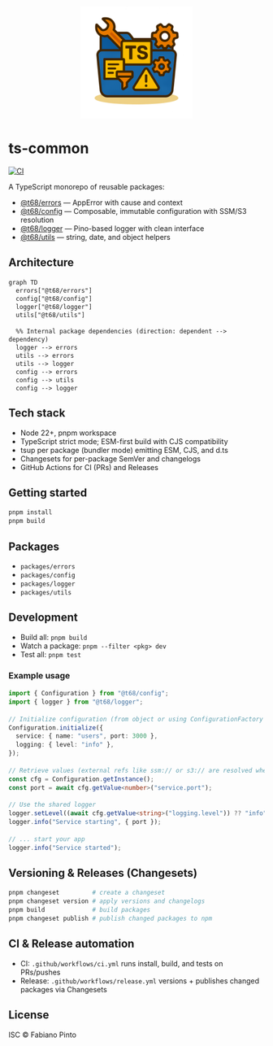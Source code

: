 <p align="center">
  <img src="./docs/assets/ts-common.png" alt="ts-common" width="220" />
</p>

# ts-common

[![CI](https://github.com/fabianopinto/ts-common/actions/workflows/ci.yml/badge.svg)](https://github.com/fabianopinto/ts-common/actions/workflows/ci.yml)

A TypeScript monorepo of reusable packages:

- [@t68/errors](./packages/errors/README.md) — AppError with cause and context
- [@t68/config](./packages/config/README.md) — Composable, immutable configuration with SSM/S3 resolution
- [@t68/logger](./packages/logger/README.md) — Pino-based logger with clean interface
- [@t68/utils](./packages/utils/README.md) — string, date, and object helpers

## Architecture

```mermaid
graph TD
  errors["@t68/errors"]
  config["@t68/config"]
  logger["@t68/logger"]
  utils["@t68/utils"]

  %% Internal package dependencies (direction: dependent --> dependency)
  logger --> errors
  utils --> errors
  utils --> logger
  config --> errors
  config --> utils
  config --> logger
```

## Tech stack

- Node 22+, pnpm workspace
- TypeScript strict mode; ESM-first build with CJS compatibility
- tsup per package (bundler mode) emitting ESM, CJS, and d.ts
- Changesets for per-package SemVer and changelogs
- GitHub Actions for CI (PRs) and Releases

## Getting started

```bash
pnpm install
pnpm build
```

## Packages

- `packages/errors`
- `packages/config`
- `packages/logger`
- `packages/utils`

## Development

- Build all: `pnpm build`
- Watch a package: `pnpm --filter <pkg> dev`
- Test all: `pnpm test`

### Example usage

```ts
import { Configuration } from "@t68/config";
import { logger } from "@t68/logger";

// Initialize configuration (from object or using ConfigurationFactory to load JSON files)
Configuration.initialize({
  service: { name: "users", port: 3000 },
  logging: { level: "info" },
});

// Retrieve values (external refs like ssm:// or s3:// are resolved when enabled)
const cfg = Configuration.getInstance();
const port = await cfg.getValue<number>("service.port");

// Use the shared logger
logger.setLevel((await cfg.getValue<string>("logging.level")) ?? "info");
logger.info("Service starting", { port });

// ... start your app
logger.info("Service started");
```

## Versioning & Releases (Changesets)

```bash
pnpm changeset         # create a changeset
pnpm changeset version # apply versions and changelogs
pnpm build             # build packages
pnpm changeset publish # publish changed packages to npm
```

## CI & Release automation

- CI: `.github/workflows/ci.yml` runs install, build, and tests on PRs/pushes
- Release: `.github/workflows/release.yml` versions + publishes changed packages via Changesets

## License

ISC © Fabiano Pinto
